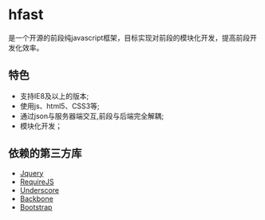 hfast
=======
是一个开源的前段纯javascript框架，目标实现对前段的模块化开发，提高前段开发化效率。
## 特色

* 支持IE8及以上的版本;
* 使用js、html5、CSS3等;
* 通过json与服务器端交互,前段与后端完全解耦;
* 模块化开发；

## 依赖的第三方库

* [Jquery](http://jquery.com/)
* [RequireJS](http://requirejs.org/docs/api.html)
* [Underscore](http://underscorejs.org/)
* [Backbone](http://backbonejs.org/)
* [Bootstrap](http://getbootstrap.com/)


